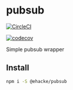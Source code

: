 # pubsub

[![CircleCI](https://circleci.com/gh/ehacke/pubsub.svg?style=svg)](https://circleci.com/gh/ehacke/pubsub)

[![codecov](https://codecov.io/gh/ehacke/pubsub/branch/master/graph/badge.svg)](https://codecov.io/gh/ehacke/pubsub)

Simple pubsub wrapper

## Install
```bash
npm i -S @ehacke/pubsub
```

